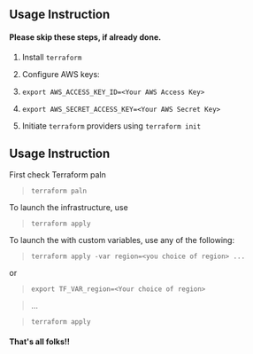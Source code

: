 ## Usage Instruction
#### Please skip these steps, if already done.

1. Install `terraform`

2. Configure AWS keys:

3.  `export AWS_ACCESS_KEY_ID=<Your AWS Access Key>`

4.  `export AWS_SECRET_ACCESS_KEY=<Your AWS Secret Key>`

5. Initiate `terraform` providers using `terraform init`


## Usage Instruction  

First check Terraform paln

> `terraform paln`

To launch the infrastructure, use

>  `terraform apply`

To launch the with custom variables, use any of the following:

>  `terraform apply -var region=<you choice of region> ...`

or

>  `export TF_VAR_region=<Your choice of region>`

> ...

> `terraform apply`

#### That's all folks!!